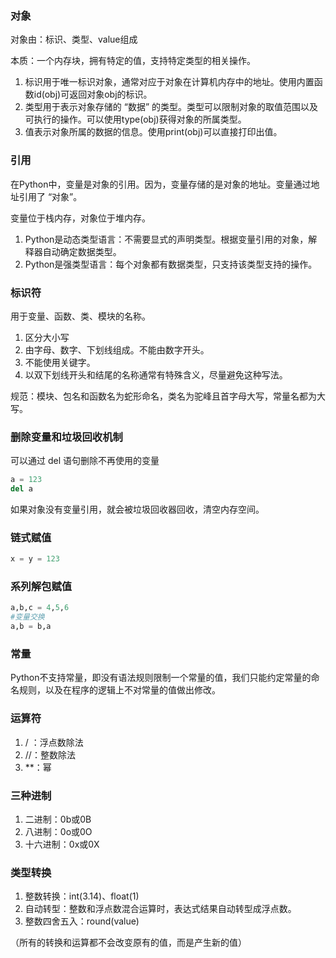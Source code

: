 ### 对象

对象由：标识、类型、value组成

本质：一个内存块，拥有特定的值，支持特定类型的相关操作。

1. 标识用于唯一标识对象，通常对应于对象在计算机内存中的地址。使用内置函数id(obj)可返回对象obj的标识。
2. 类型用于表示对象存储的 “数据” 的类型。类型可以限制对象的取值范围以及可执行的操作。可以使用type(obj)获得对象的所属类型。
3. 值表示对象所属的数据的信息。使用print(obj)可以直接打印出值。

### 引用

在Python中，变量是对象的引用。因为，变量存储的是对象的地址。变量通过地址引用了 “对象”。

变量位于栈内存，对象位于堆内存。

1. Python是动态类型语言：不需要显式的声明类型。根据变量引用的对象，解释器自动确定数据类型。
2. Python是强类型语言：每个对象都有数据类型，只支持该类型支持的操作。

### 标识符

用于变量、函数、类、模块的名称。

1. 区分大小写
2. 由字母、数字、下划线组成。不能由数字开头。
3. 不能使用关键字。
4. 以双下划线开头和结尾的名称通常有特殊含义，尽量避免这种写法。

规范：模块、包名和函数名为蛇形命名，类名为驼峰且首字母大写，常量名都为大写。

### 删除变量和垃圾回收机制

可以通过 del 语句删除不再使用的变量

```python
a = 123
del a
```

如果对象没有变量引用，就会被垃圾回收器回收，清空内存空间。

### 链式赋值

```python
x = y = 123
```

### 系列解包赋值

```python
a,b,c = 4,5,6
#变量交换
a,b = b,a
```

### 常量

Python不支持常量，即没有语法规则限制一个常量的值，我们只能约定常量的命名规则，以及在程序的逻辑上不对常量的值做出修改。

### 运算符

1. / ：浮点数除法
2. //：整数除法
3. **：幂

### 三种进制

1. 二进制：0b或0B
2. 八进制：0o或0O
3. 十六进制：0x或0X

### 类型转换

1. 整数转换：int(3.14)、float(1)
2. 自动转型：整数和浮点数混合运算时，表达式结果自动转型成浮点数。
3. 整数四舍五入：round(value)

（所有的转换和运算都不会改变原有的值，而是产生新的值）